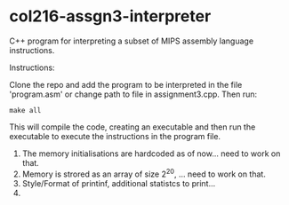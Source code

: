 # col216-assgn3-interpreter

C++ program for interpreting a subset of MIPS assembly language instructions.

Instructions:

Clone the repo and add the program to be interpreted in the file 'program.asm' or change path to file in assignment3.cpp. Then run:
~~~
make all
~~~

This will compile the code, creating an executable and then run the executable to execute the instructions in the program file. 

1. The memory initialisations are hardcoded as of now... need to work on that.
2. Memory is strored as an array of size $2^20$, ... need to work on that.
3. Style/Format of printinf, additional statistcs to print...
4. 